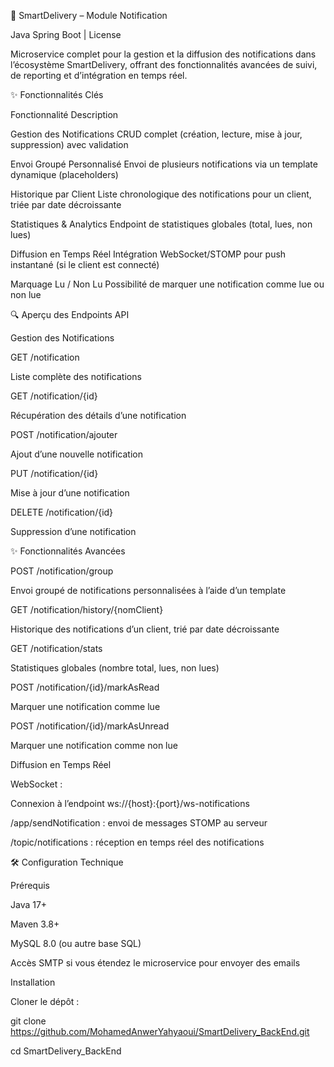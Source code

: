 🚀 SmartDelivery – Module Notification

Java Spring Boot | License

Microservice complet pour la gestion et la diffusion des notifications dans l’écosystème SmartDelivery, offrant des fonctionnalités avancées de suivi, de reporting et d’intégration en temps réel.

✨ Fonctionnalités Clés

Fonctionnalité                                   Description

Gestion des Notifications	                       CRUD complet (création, lecture, mise à jour, suppression) avec validation

Envoi Groupé Personnalisé	                       Envoi de plusieurs notifications via un template dynamique (placeholders)

Historique par Client	Liste                      chronologique des notifications pour un client, triée par date décroissante

Statistiques & Analytics	                       Endpoint de statistiques globales (total, lues, non lues)

Diffusion en Temps Réel	                         Intégration WebSocket/STOMP pour push instantané (si le client est connecté)

Marquage Lu / Non Lu	                            Possibilité de marquer une notification comme lue ou non lue

🔍 Aperçu des Endpoints API

Gestion des Notifications

GET /notification

Liste complète des notifications

GET /notification/{id}

Récupération des détails d’une notification

POST /notification/ajouter

Ajout d’une nouvelle notification

PUT /notification/{id}

Mise à jour d’une notification

DELETE /notification/{id}

Suppression d’une notification

✨ Fonctionnalités Avancées

POST /notification/group

Envoi groupé de notifications personnalisées à l’aide d’un template

GET /notification/history/{nomClient}

Historique des notifications d’un client, trié par date décroissante

GET /notification/stats

Statistiques globales (nombre total, lues, non lues)

POST /notification/{id}/markAsRead

Marquer une notification comme lue

POST /notification/{id}/markAsUnread

Marquer une notification comme non lue

Diffusion en Temps Réel

WebSocket :

Connexion à l’endpoint ws://{host}:{port}/ws-notifications

/app/sendNotification : envoi de messages STOMP au serveur

/topic/notifications : réception en temps réel des notifications

🛠 Configuration Technique

Prérequis

Java 17+

Maven 3.8+

MySQL 8.0 (ou autre base SQL)

Accès SMTP si vous étendez le microservice pour envoyer des emails

Installation

Cloner le dépôt :

git clone https://github.com/MohamedAnwerYahyaoui/SmartDelivery_BackEnd.git

cd SmartDelivery_BackEnd



